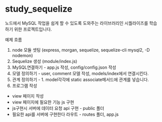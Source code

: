 # study_sequelize

노드에서 MySQL 작업을 쉽게 할 수 있도록 도와주는 라이브러리인 시퀄라이즈를 학습하기 위한 프로젝트입니다.

예제 흐름

1. node 모듈 셋팅 (express, morgan, sequelize, sequelize-cli mysql2, -D nodemon)
2. Sequelize 생성 (module/index.js)
3. MySQL연결하기 - app.js 작성, config/config.json 작성
4. 모델 정의하기 - user, comment 모델 작성, models/index에서 연결시킨다.
5. 관계 정의하기 - 1. model각각에 static associate메서드에 관계를 넣습니다.
6. 프로그램 작성

- view 페이지 작성
- view 페이지에 필요한 기능 js 구현
- js구현시 서버에 데이터 요청 api 구현 - public 폴더
- 필요한 api를 서버에 구현한다 라우트 - routes 폴더, app.js

